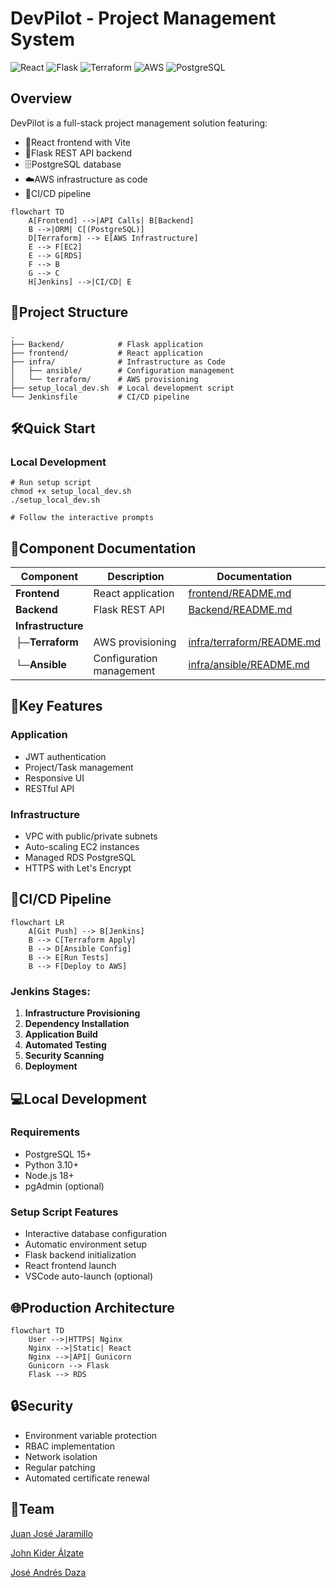 # DevPilot - Project Management System

![React](https://img.shields.io/badge/React-19.1-blue)
![Flask](https://img.shields.io/badge/Flask-3.1-blue)
![Terraform](https://img.shields.io/badge/Terraform-1.7+-purple)
![AWS](https://img.shields.io/badge/AWS-EC2%2FRDS-orange)
![PostgreSQL](https://img.shields.io/badge/PostgreSQL-15-blue)

## Overview

DevPilot is a full-stack project management solution featuring:

- 🚀React frontend with Vite
- 🐍Flask REST API backend
- 🗄️PostgreSQL database
- ☁️AWS infrastructure as code
- 🔄CI/CD pipeline

```mermaid
flowchart TD
    A[Frontend] -->|API Calls| B[Backend]
    B -->|ORM| C[(PostgreSQL)]
    D[Terraform] --> E[AWS Infrastructure]
    E --> F[EC2]
    E --> G[RDS]
    F --> B
    G --> C
    H[Jenkins] -->|CI/CD| E
```

## 📂Project Structure

```
.
├── Backend/          	# Flask application
├── frontend/         	# React application
├── infra/            	# Infrastructure as Code
│   ├── ansible/      	# Configuration management
│   └── terraform/    	# AWS provisioning
├── setup_local_dev.sh 	# Local development script
└── Jenkinsfile     	# CI/CD pipeline
```

## 🛠️Quick Start

### Local Development

```
# Run setup script
chmod +x setup_local_dev.sh
./setup_local_dev.sh

# Follow the interactive prompts
```

## 🔗Component Documentation

| Component                | Description              | Documentation                                       |
| ------------------------ | ------------------------ | --------------------------------------------------- |
| **Frontend**       | React application        | [frontend/README.md](frontend/README.md)               |
| **Backend**        | Flask REST API           | [Backend/README.md](Backend/README.md)                 |
| **Infrastructure** |                          |                                                     |
| ├─**Terraform**  | AWS provisioning         | [infra/terraform/README.md](infra/terraform/README.md) |
| └─**Ansible**    | Configuration management | [infra/ansible/README.md](infra/ansible/README.md)     |

## 🧩Key Features

### Application

* JWT authentication
* Project/Task management
* Responsive UI
* RESTful API

### Infrastructure

* VPC with public/private subnets
* Auto-scaling EC2 instances
* Managed RDS PostgreSQL
* HTTPS with Let's Encrypt

## 🚧CI/CD Pipeline

```mermaid
flowchart LR
    A[Git Push] --> B[Jenkins]
    B --> C[Terraform Apply]
    B --> D[Ansible Config]
    B --> E[Run Tests]
    B --> F[Deploy to AWS]
```

### Jenkins Stages:

1. **Infrastructure Provisioning**
2. **Dependency Installation**
3. **Application Build**
4. **Automated Testing**
5. **Security Scanning**
6. **Deployment**

## 💻Local Development

### Requirements

* PostgreSQL 15+
* Python 3.10+
* Node.js 18+
* pgAdmin (optional)

### Setup Script Features

* Interactive database configuration
* Automatic environment setup
* Flask backend initialization
* React frontend launch
* VSCode auto-launch (optional)

## 🌐Production Architecture

```mermaid
flowchart TD
    User -->|HTTPS| Nginx
    Nginx -->|Static| React
    Nginx -->|API| Gunicorn
    Gunicorn --> Flask
    Flask --> RDS
```

## 🔒Security

* Environment variable protection
* RBAC implementation
* Network isolation
* Regular patching
* Automated certificate renewal

## 👥Team

[Juan José Jaramillo](https://github.com/ElzJuanjo)

[John Kider Álzate](https://github.com/Johnki1)

[José Andrés Daza](https://github.com/FoxyYTs)
